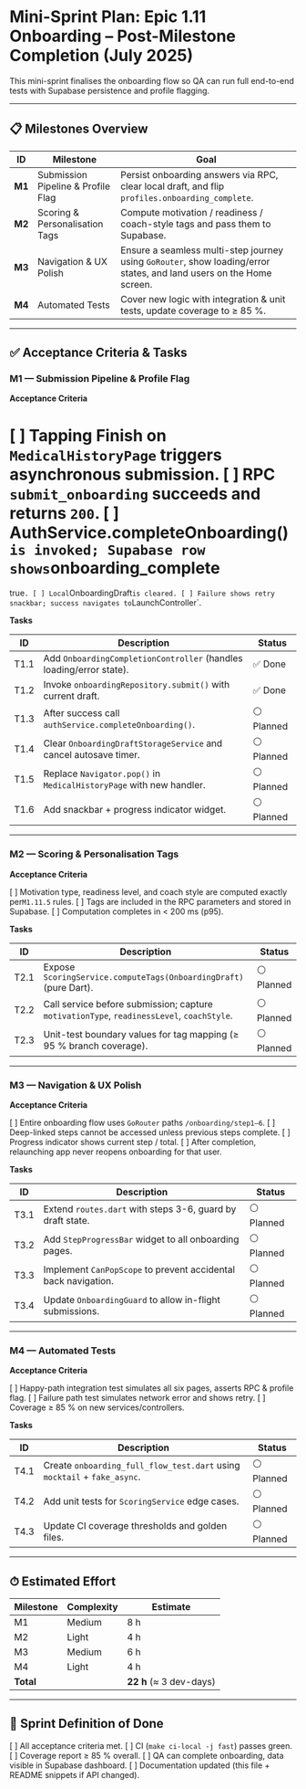 # Mini-Sprint Plan: Epic 1.11 Onboarding – Post-Milestone Completion (July 2025)

This mini-sprint finalises the onboarding flow so QA can run full end-to-end
tests with Supabase persistence and profile flagging.

---

## 📋 Milestones Overview

| ID     | Milestone                          | Goal                                                                                                                 |
| ------ | ---------------------------------- | -------------------------------------------------------------------------------------------------------------------- |
| **M1** | Submission Pipeline & Profile Flag | Persist onboarding answers via RPC, clear local draft, and flip `profiles.onboarding_complete`.                      |
| **M2** | Scoring & Personalisation Tags     | Compute motivation / readiness / coach-style tags and pass them to Supabase.                                         |
| **M3** | Navigation & UX Polish             | Ensure a seamless multi-step journey using `GoRouter`, show loading/error states, and land users on the Home screen. |
| **M4** | Automated Tests                    | Cover new logic with integration & unit tests, update coverage to ≥ 85 %.                                            |

---

## ✅ Acceptance Criteria & Tasks

### M1 — Submission Pipeline & Profile Flag

**Acceptance Criteria**

# [ ] Tapping **Finish** on `MedicalHistoryPage` triggers asynchronous submission. [ ] RPC `submit_onboarding` succeeds and returns `200`. [ ] AuthService.completeOnboarding()`is invoked; Supabase row shows`onboarding_complete

true`.
[ ] Local`OnboardingDraft`is cleared.
[ ] Failure shows retry snackbar; success navigates to`LaunchController`.

**Tasks**

| ID   | Description                                                         | Status     |
| ---- | ------------------------------------------------------------------- | ---------- |
| T1.1 | Add `OnboardingCompletionController` (handles loading/error state). | ✅ Done    |
| T1.2 | Invoke `onboardingRepository.submit()` with current draft.          | ✅ Done    |
| T1.3 | After success call `authService.completeOnboarding()`.              | ⚪ Planned |
| T1.4 | Clear `OnboardingDraftStorageService` and cancel autosave timer.    | ⚪ Planned |
| T1.5 | Replace `Navigator.pop()` in `MedicalHistoryPage` with new handler. | ⚪ Planned |
| T1.6 | Add snackbar + progress indicator widget.                           | ⚪ Planned |

---

### M2 — Scoring & Personalisation Tags

**Acceptance Criteria**

[ ] Motivation type, readiness level, and coach style are computed exactly
per`M1.11.5` rules. [ ] Tags are included in the RPC parameters and stored in
Supabase. [ ] Computation completes in < 200 ms (p95).

**Tasks**

| ID   | Description                                                                               | Status     |
| ---- | ----------------------------------------------------------------------------------------- | ---------- |
| T2.1 | Expose `ScoringService.computeTags(OnboardingDraft)` (pure Dart).                         | ⚪ Planned |
| T2.2 | Call service before submission; capture `motivationType`, `readinessLevel`, `coachStyle`. | ⚪ Planned |
| T2.3 | Unit-test boundary values for tag mapping (≥ 95 % branch coverage).                       | ⚪ Planned |

---

### M3 — Navigation & UX Polish

**Acceptance Criteria**

[ ] Entire onboarding flow uses `GoRouter` paths `/onboarding/step1–6`. [ ]
Deep-linked steps cannot be accessed unless previous steps complete. [ ]
Progress indicator shows current step / total. [ ] After completion, relaunching
app never reopens onboarding for that user.

**Tasks**

| ID   | Description                                                    | Status     |
| ---- | -------------------------------------------------------------- | ---------- |
| T3.1 | Extend `routes.dart` with steps 3-6, guard by draft state.     | ⚪ Planned |
| T3.2 | Add `StepProgressBar` widget to all onboarding pages.          | ⚪ Planned |
| T3.3 | Implement `CanPopScope` to prevent accidental back navigation. | ⚪ Planned |
| T3.4 | Update `OnboardingGuard` to allow in-flight submissions.       | ⚪ Planned |

---

### M4 — Automated Tests

**Acceptance Criteria**

[ ] Happy-path integration test simulates all six pages, asserts RPC & profile
flag. [ ] Failure path test simulates network error and shows retry. [ ]
Coverage ≥ 85 % on new services/controllers.

**Tasks**

| ID   | Description                                                              | Status     |
| ---- | ------------------------------------------------------------------------ | ---------- |
| T4.1 | Create `onboarding_full_flow_test.dart` using `mocktail` + `fake_async`. | ⚪ Planned |
| T4.2 | Add unit tests for `ScoringService` edge cases.                          | ⚪ Planned |
| T4.3 | Update CI coverage thresholds and golden files.                          | ⚪ Planned |

---

## ⏱ Estimated Effort

| Milestone | Complexity | Estimate                |
| --------- | ---------- | ----------------------- |
| M1        | Medium     | 8 h                     |
| M2        | Light      | 4 h                     |
| M3        | Medium     | 6 h                     |
| M4        | Light      | 4 h                     |
| **Total** |            | **22 h** (≈ 3 dev-days) |

---

## 🚀 Sprint Definition of Done

[ ] All acceptance criteria met. [ ] CI (`make ci-local -j fast`) passes green.
[ ] Coverage report ≥ 85 % overall. [ ] QA can complete onboarding, data visible
in Supabase dashboard. [ ] Documentation updated (this file + README snippets if
API changed).
